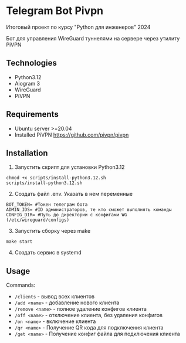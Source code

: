 # Telegram Bot Pivpn

Итоговый проект по курсу "Python для инженеров" 2024

Бот для управления WireGuard туннелями на сервере через утилиту PiVPN

## Technologies
- Python3.12
- Aiogram 3
- WireGuard
- PiVPN

## Requirements
 - Ubuntu server >=20.04
 - Installed PiVPN https://github.com/pivpn/pivpn

## Installation
1. Запустить скрипт для установки Python3.12
    
```
chmod +x scripts/install-python3.12.sh
scripts/install-python3.12.sh
```

2. Создать файл .env. Указать в нем переменные
```
BOT_TOKEN= #Токен телеграм бота
ADMIN_IDS= #ID администраторов, те кто сможет выполнять команды
CONFIG_DIR= #Путь до директории с конфигами WG (/etc/wireguard/configs)
```
3. Запустить сборку через make
```
make start
```
4. Создать сервис в systemd

## Usage

Commands:  
- `/clients` - вывод всех клиентов  
- `/add <name>` - добавление нового клиента  
- `/remove <name>` - полное удаление конфигов клиента  
- `/off <name>` - отключение клиента, без удаления конфигов  
- `/on <name>` - включение клиента  
- `/qr <name>` - Получение QR кода для подключения клиента  
- `/get <name>` - Получение конфиг файла для подключения клиента
